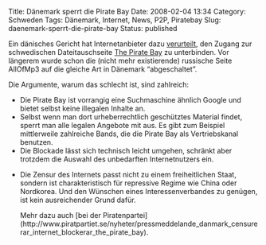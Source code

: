 Title: Dänemark sperrt die Pirate Bay
Date: 2008-02-04 13:34
Category: Schweden
Tags: Dänemark, Internet, News, P2P, Piratebay
Slug: daenemark-sperrt-die-pirate-bay
Status: published

Ein dänisches Gericht hat Internetanbieter dazu
[verurteilt](http://www.dn.se/DNet/jsp/polopoly.jsp?d=147&a=739490), den
Zugang zur schwedischen Dateitauschseite [The Pirate
Bay](http://thepiratebay.org) zu unterbinden. Vor längerem wurde schon
die (nicht mehr existierende) russische Seite AllOfMp3 auf die gleiche
Art in Dänemark “abgeschaltet”.

Die Argumente, warum das schlecht ist, sind zahlreich:

-   Die Pirate Bay ist vorrangig eine Suchmaschine ähnlich Google und
    bietet selbst keine illegalen Inhalte an.
-   Selbst wenn man dort urheberrechtlich geschütztes Material findet,
    sperrt man alle legalen Angebote mit aus. Es gibt zum Beispiel
    mittlerweile zahlreiche Bands, die die Pirate Bay als Vertriebskanal
    benutzen.
-   Die Blockade lässt sich technisch leicht umgehen, schränkt aber
    trotzdem die Auswahl des unbedarften Internetnutzers ein.

<ul>
<li>
Die Zensur des Internets passt nicht zu einem freiheitlichen Staat,
sondern ist charakteristisch für repressive Regime wie China oder
Nordkorea. Und den Wünschen eines Interessenverbandes zu genügen, ist
kein ausreichender Grund dafür.

</p>
Mehr dazu auch [bei der
Piratenpartei](http://www.piratpartiet.se/nyheter/pressmeddelande_danmark_censurerar_internet_blockerar_the_pirate_bay).

